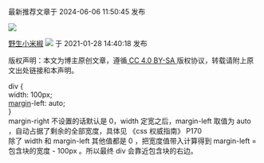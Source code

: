 最新推荐文章于 2024-06-06 11:50:45 发布

![](https://csdnimg.cn/release/blogv2/dist/pc/img/original.png)

[野生小米椒](https://blog.csdn.net/x1037490413 "野生小米椒") ![](https://csdnimg.cn/release/blogv2/dist/pc/img/newCurrentTime2.png) 于 2021-01-28 14:40:18 发布

版权声明：本文为博主原创文章，遵循[ CC 4.0 BY-SA ](http://creativecommons.org/licenses/by-sa/4.0/)版权协议，转载请附上原文出处链接和本声明。

div {\
width: 100px;\
[margin](https://so.csdn.net/so/search?q=margin\&spm=1001.2101.3001.7020)-left: auto;\
}\
margin-right 不设置的话默认是 0，width 定宽之后，margin-left 取值为 auto ，自动占据了剩余的全部宽度，具体见 《css 权威指南》 P170\
除了 width 和 margin-left 其他值都是 0 ，把宽度值带入计算得到 margin-left = 包含块的宽度 - 100px 。所以最终 div 会靠近包含块的右边。
